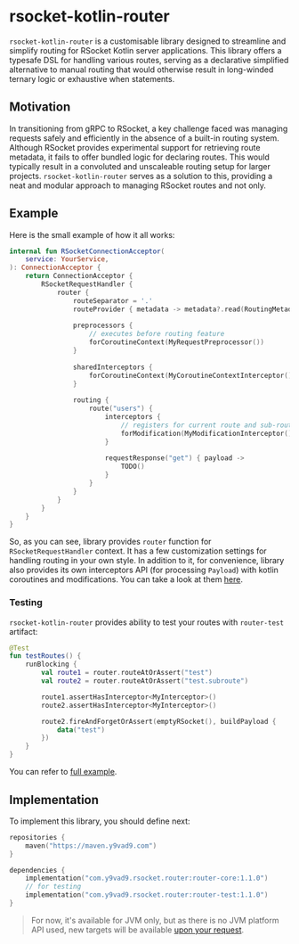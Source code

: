 # rsocket-kotlin-router

`rsocket-kotlin-router` is a customisable library designed to streamline and simplify routing
for RSocket Kotlin server applications. This library offers a typesafe DSL for handling various
routes, serving as a declarative simplified alternative to manual routing that would
otherwise result in long-winded ternary logic or exhaustive when statements.

## Motivation

In transitioning from gRPC to RSocket, a key challenge faced was managing requests
safely and efficiently in the absence of a built-in routing system. Although RSocket
provides experimental support for retrieving route metadata, it fails to offer bundled
logic for declaring routes. This would typically result in a convoluted and unscaleable
routing setup for larger projects. `rsocket-kotlin-router` serves as a solution to this,
providing a neat and modular approach to managing RSocket routes and not only.

## Example
Here is the small example of how it all works:
```kotlin
internal fun RSocketConnectionAcceptor(
    service: YourService,
): ConnectionAcceptor {
    return ConnectionAcceptor {
        RSocketRequestHandler {
            router {
                routeSeparator = '.'
                routeProvider { metadata -> metadata?.read(RoutingMetadata)?.tags?.first() ?: error("...") }
                
                preprocessors {
                    // executes before routing feature
                    forCoroutineContext(MyRequestPreprocessor())
                }
                
                sharedInterceptors {
                    forCoroutineContext(MyCoroutineContextInterceptor())
                }
                
                routing {
                    route("users") {
                        interceptors {
                            // registers for current route and sub-routes.
                            forModification(MyModificationInterceptor())
                        }
                        
                        requestResponse("get") { payload ->
                            TODO()
                        }
                    }
                }
            }
        }
    }
}
```

So, as you can see, library provides `router` function for `RSocketRequestHandler` context. It has
a few customization settings for handling routing in your own style. In addition to it, for convenience, library also provides its own interceptors API (for processing `Payload`) with
kotlin coroutines and modifications. You can take a look at them [here](router-core/src/commonMain/kotlin/com.y9vad9.rsocket.router/interceptors/Interceptor.kt).

### Testing

`rsocket-kotlin-router` provides ability to test your routes with `router-test` artifact:

```kotlin
@Test
fun testRoutes() {
    runBlocking {
        val route1 = router.routeAtOrAssert("test")
        val route2 = router.routeAtOrAssert("test.subroute")

        route1.assertHasInterceptor<MyInterceptor>()
        route2.assertHasInterceptor<MyInterceptor>()

        route2.fireAndForgetOrAssert(emptyRSocket(), buildPayload {
            data("test")
        })
    }
}
```
You can refer to [full example](router-test/src/jvmTest/kotlin/com/y9vad9/rsocket/router/test/RouterTest.kt).

## Implementation
To implement this library, you should define next:
```kotlin
repositories {
    maven("https://maven.y9vad9.com")
}

dependencies {
    implementation("com.y9vad9.rsocket.router:router-core:1.1.0")
    // for testing
    implementation("com.y9vad9.rsocket.router:router-test:1.1.0")
}
```
> For now, it's available for JVM only, but as there is no JVM platform API used,
> new targets will be available [upon your request](https://github.com/y9vad9/rsocket-kotlin-router/issues/new).
